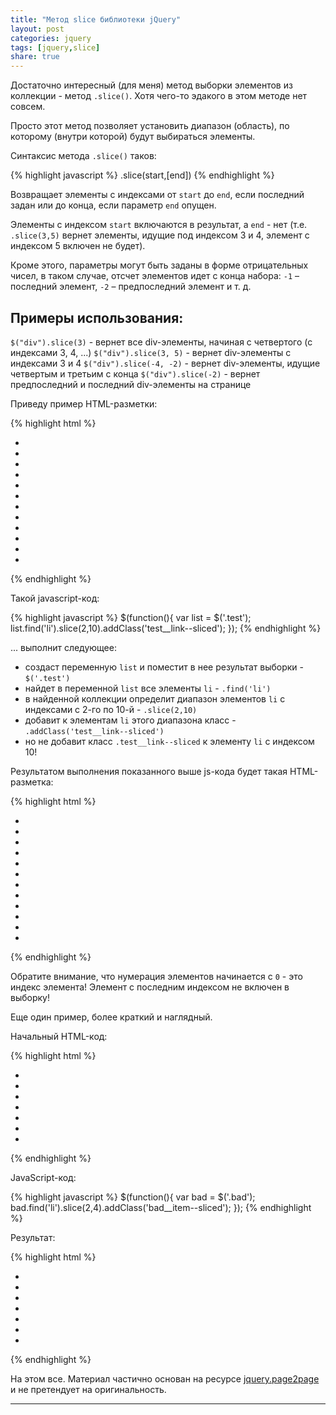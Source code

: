 ```yaml
---
title: "Метод slice библиотеки jQuery"
layout: post
categories: jquery
tags: [jquery,slice]
share: true
---
```


Достаточно интересный (для меня) метод выборки элементов из коллекции - метод `.slice()`. Хотя чего-то эдакого в этом методе нет совсем.

Просто этот метод позволяет установить диапазон (область), по которому (внутри которой) будут выбираться элементы.

Синтаксис метода `.slice()` таков:

{% highlight javascript %}
.slice(start,[end])
{% endhighlight %}

Возвращает элементы с индексами от `start` до `end`, если последний задан или до конца, если параметр `end` опущен.

Элементы с индексом `start` включаются в результат, а `end` - нет (т.е. `.slice(3,5)` вернет элементы, идущие под индексом 3 и 4, элемент с индексом 5 включен не будет).

Кроме этого, параметры могут быть заданы в форме отрицательных чисел, в таком случае, отсчет элементов идет с конца набора: `-1` – последний элемент, `-2` – предпоследний элемент и т. д.

## Примеры использования:

`$("div").slice(3)` - вернет все div-элементы, начиная с четвертого (с индексами 3, 4, ...)
`$("div").slice(3, 5)` - вернет div-элементы с индексами 3 и 4
`$("div").slice(-4, -2)` - вернет div-элементы, идущие четвертым и третьим с конца
`$("div").slice(-2)` - вернет предпоследний и последний div-элементы на странице

Приведу пример HTML-разметки:

{% highlight html %}
<ul class="test">
  <li class="test__item"></li>
  <li class="test__item"></li>
  <li class="test__item"></li>
  <li class="test__item"></li>
  <li class="test__item"></li>
  <li class="test__item"></li>
  <li class="test__item"></li>
  <li class="test__item"></li>
  <li class="test__item"></li>
  <li class="test__item"></li>
  <li class="test__item"></li>
  <li class="test__item"></li>
</ul>
{% endhighlight %}

Такой javascript-код:

{% highlight javascript %}
$(function(){
  var list = $('.test');
  list.find('li').slice(2,10).addClass('test__link--sliced');
});
{% endhighlight %}

... выполнит следующее:

* создаст переменную `list` и поместит в нее результат выборки - `$('.test')`
* найдет в переменной `list` все элементы `li` - `.find('li')`
* в найденной коллекции определит диапазон элементов `li` с индексами с 2-го по 10-й - `.slice(2,10)`
* добавит к элементам `li` этого диапазона класс - `.addClass('test__link--sliced')`
* но не добавит класс `.test__link--sliced` к элементу `li` с индексом 10!

Результатом выполнения показанного выше js-кода будет такая HTML-разметка:

{% highlight html %}
<ul class="test">
  <li class="test__item"></li>
  <li class="test__item"></li>
  <li class="test__item test__link--sliced"></li>
  <li class="test__item test__link--sliced"></li>
  <li class="test__item test__link--sliced"></li>
  <li class="test__item test__link--sliced"></li>
  <li class="test__item test__link--sliced"></li>
  <li class="test__item test__link--sliced"></li>
  <li class="test__item test__link--sliced"></li>
  <li class="test__item test__link--sliced"></li>
  <li class="test__item"></li>
  <li class="test__item"></li>
</ul>
{% endhighlight %}

Обратите внимание, что нумерация элементов начинается с `0` - это индекс элемента! Элемент с последним индексом не включен в выборку!

Еще один пример, более краткий и наглядный.

Начальный HTML-код:

{% highlight html %}
<ul class="bad">
  <li class="bad__item"></li>
  <li class="bad__item"></li>
  <li class="bad__item"></li>
  <li class="bad__item"></li>
  <li class="bad__item"></li>
  <li class="bad__item"></li>
  <li class="bad__item"></li>
</ul>
{% endhighlight %}

JavaScript-код:

{% highlight javascript %}
$(function(){
  var bad = $('.bad');
  bad.find('li').slice(2,4).addClass('bad__item--sliced');
});
{% endhighlight %}

Результат:

{% highlight html %}
<ul class="bad">
  <li class="bad__item"></li>
  <li class="bad__item"></li>
  <li class="bad__item bad__item--sliced"></li>
  <li class="bad__item bad__item--sliced"></li>
  <li class="bad__item"></li>
  <li class="bad__item"></li>
  <li class="bad__item"></li>
</ul>
{% endhighlight %}

На этом все. Материал частично основан на ресурсе [jquery.page2page][1] и не претендует на оригинальность.

***
[1]: http://jquery.page2page.ru/ "jQuery Page2Page"
